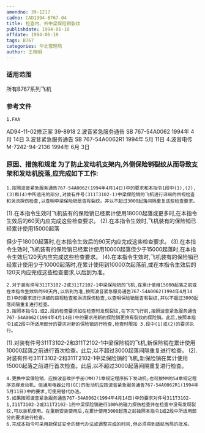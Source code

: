 ```yaml
---
amendno: 39-1217
cadno: CAD1994-B767-04
title: 检查内、外中梁保险销裂纹
publishdate: 1994-06-10
effdate: 1994-06-10
tags: B767
categories: 华北管理局
author: 王晓明
---
```


### 适用范围 
所有B767系列飞机

<!--more-->
### 参考文件
    1.FAA 
AD94-11-02修正案 39-8918 
    2.波音紧急服务通告 SB 767-54A0062  1994年 4月 14日
    3.波音紧急服务通告 SB 767-54A0062R1  1994年 5月 11日
    4.波音电传 M-7242-94-2136 1994年 6月 3日

### 原因、措施和规定 为了防止发动机支架内,外侧保险销裂纹从而导致支架和发动机脱落,应完成如下工作: 
    1.按照波音紧急服务通告767-54A0062(1994年4月14日)中的要求和本指令1段中(1),(2),(3)和(4)中所适用的部分,对装有件号(311T3102-1)中梁保险销的飞机进行详细的目视检查和涡流探伤检查,以查明中梁保险销是否有裂纹。并以不超过3000起落间隔重复这些检查要求。 
(1).在本指令生效时飞机装有的保险销已经累计使用18000起落或更多时,在本指令生效后的60天内应完成这些检查要求。 
    (2).在本指令生效时,飞机装有的保险销已经累计使用15000起落
  
但少于18000起落时,在本指令生效后的90天内应完成这些检查要求。 
    (3).在本指令生效时,飞机装有的保险销已经累计使用10000起落但少于15000起落时,在本指令生效后120天内应完成这些检查要求。 
    (4).在本指令生效时,飞机装有的保险销已经累计使用少于10000起落时,在累计使用到10000次起落前,或在本指令生效后的120天内应完成这些检查要求,以后到为准。 

    2.对于装有件号311T3102-2或311T2102-1中梁保险销的飞机,在累计使用15000起落之前或在本指令生效后的90天内,以后到为准,按照波音紧急服务通告767-54A0062(1994年4月14日)中的要求进行详细的目视检查和涡流探伤检查,以查明保险销是否有裂纹,并以不超过3000起落间隔重复进行检查。 
    3.按照本指令1.或2.段的检查要求如在检查时发现裂纹,在下次飞行前,按照波音紧急服务通告767-54A0062(1994年4月14日)中的要求用新的保险销更换有裂纹的保险销。此后,按照本指令1或2段中所适用部分的要求对新的保险销进行检查,检查时限按 3.段中(1)或(2)的要求执行。 

(1).对装有件号311T3102-2和311T2102-1中梁保险销的飞机,新保险销在累计使用10000起落之前进行首次检查。此后,以不超过3000起落间隔重复进行检查。 
(2).对装有件号311T3102-2和311T2102-1中梁保险销的飞机,新保险销在累计使用15000起落之前进行首次检查。此后,以不超过3000起落间隔重复进行检查。 

    4.更换中梁保险销，应按波音维护手册(MM)71章规定程序拆下发动机;也可按MM的54章规定程序支撑发动机，但通用电器公司(GC)的发动机应按波音紧急服务通告767-54A0062R1(1994年5月11日)中的要求,可使用替代办法。 
    5.如果按照波音紧急服务通告767-54A0062(1994年4月14日)中的要求对件号311T3102-1,311T3102-2或311T2102-1的中梁保险销进行100%的磁力探伤检查并在检查中没有发现裂纹,可以装机使用。在重新安装使用后,在累计使用3000起落之前按照本指令1或2段中所适用部分的要求进行检查。 
    6.完成本指令可采用能保证安全的替代办法或调整完成的时间,但必须得到适航当局的批准。

